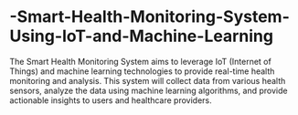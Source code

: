 # -Smart-Health-Monitoring-System-Using-IoT-and-Machine-Learning
The Smart Health Monitoring System aims to leverage IoT (Internet of Things) and machine learning technologies to provide real-time health monitoring and analysis. This system will collect data from various health sensors, analyze the data using machine learning algorithms, and provide actionable insights to users and healthcare providers. 
